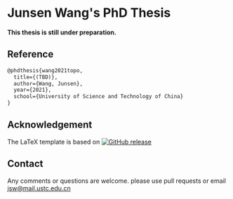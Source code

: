 # Junsen Wang's PhD Thesis

**This thesis is still under preparation.**

## Reference

```latex
@phdthesis{wang2021topo,
  title={(TBD)},
  author={Wang, Junsen},
  year={2021},
  school={University of Science and Technology of China}
}
```

## Acknowledgement

The LaTeX template is based on [![GitHub release](https://img.shields.io/github/release/ustctug/ustcthesis/all.svg)](https://github.com/ustctug/ustcthesis)

## Contact

Any comments or questions are welcome. please use pull requests or email [jsw@mail.ustc.edu.cn](jsw@mail.ustc.edu.cn)